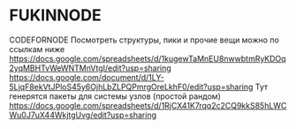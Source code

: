 ﻿# FUKINNODE
CODEFORNODE
Посмотреть структуры, пики и прочие вещи можно по ссылкам ниже
https://docs.google.com/spreadsheets/d/1kugewTaMnEU8nwwbtmRyKDOq2yqMBHTvWeWNTMnVtgI/edit?usp=sharing
https://docs.google.com/document/d/1LY-5LjqF8ekVtJPloS45y6OjhLbZLPQPmrgOreLkhF0/edit?usp=sharing
Тут генерятся пакеты для системы узлов (простой рандом)
https://docs.google.com/spreadsheets/d/1RjCX41K7rqq2c2CQ9kkS85hLWCWu0J7uX44WkjtgUvg/edit?usp=sharing